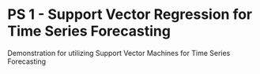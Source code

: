 # PS 1 - Support Vector Regression for Time Series Forecasting
Demonstration for utilizing Support Vector Machines for Time Series Forecasting
